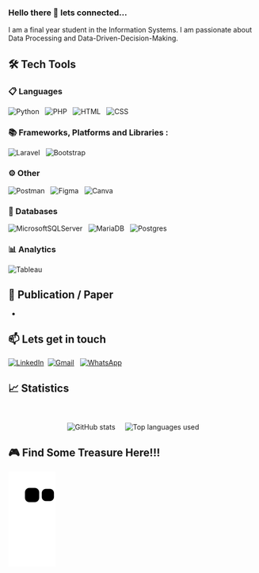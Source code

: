 ### Hello there 👋 lets connected...
<p align="left">
  I am a final year student in the Information Systems. I am passionate about Data Processing
and Data-Driven-Decision-Making.
</p>

<!--
**san-limbong/san-limbong** is a ✨ _special_ ✨ repository because its `README.md` (this file) appears on your GitHub profile.

Here are some ideas to get you started:

- 🔭 I’m currently working on ...
- 🌱 I’m currently learning ...
- 👯 I’m looking to collaborate on ...
- 🤔 I’m looking for help with ...
- 💬 Ask me about ...
- 📫 How to reach me: ...
- 😄 Pronouns: ...
- ⚡ Fun fact: ...
-->

## 🛠 Tech Tools
<img align="right" alt="" width="400" src="https://cdn.dribbble.com/users/1019864/screenshots/3079099/media/9e5055da2ee6c899aab9403ceb7d0dc3.gif"/>

### 📋 Languages
![Python](https://img.shields.io/badge/python-3670A0?style=for-the-badge&logo=python&logoColor=ffdd54)&nbsp;&nbsp;
![PHP](https://img.shields.io/badge/php-%23777BB4.svg?style=for-the-badge&logo=php&logoColor=white)&nbsp;&nbsp;
<img alt="HTML" src="https://img.shields.io/badge/html5%20-%23E34F26.svg?&style=for-the-badge&logo=html5&logoColor=white" />&nbsp;&nbsp;
<img alt="CSS" src="https://img.shields.io/badge/css3%20-%231572B6.svg?&style=for-the-badge&logo=css3&logoColor=white" />&nbsp;&nbsp;

### 📚 Frameworks, Platforms and Libraries :
![Laravel](https://img.shields.io/badge/laravel-%23FF2D20.svg?style=for-the-badge&logo=laravel&logoColor=white)&nbsp;&nbsp;
![Bootstrap](https://img.shields.io/badge/bootstrap-%23563D7C.svg?style=for-the-badge&logo=bootstrap&logoColor=white)&nbsp;&nbsp;

### ⚙️ Other
![Postman](https://img.shields.io/badge/Postman-FF6C37?style=for-the-badge&logo=postman&logoColor=white)&nbsp;&nbsp;
![Figma](https://img.shields.io/badge/figma-%23F24E1E.svg?style=for-the-badge&logo=figma&logoColor=white)&nbsp;&nbsp;
![Canva](https://img.shields.io/badge/Canva-%2300C4CC.svg?style=for-the-badge&logo=Canva&logoColor=white)&nbsp;&nbsp;

### 💾 Databases
![MicrosoftSQLServer](https://img.shields.io/badge/Microsoft%20SQL%20Server-CC2927?style=for-the-badge&logo=microsoft%20sql%20server&logoColor=white)&nbsp;&nbsp;
![MariaDB](https://img.shields.io/badge/MariaDB-003545?style=for-the-badge&logo=mariadb&logoColor=white)&nbsp;&nbsp;
![Postgres](https://img.shields.io/badge/PostgreSQL-316192?style=for-the-badge&logo=postgresql&logoColor=whit)&nbsp;&nbsp;

### 📊 Analytics
![Tableau](https://img.shields.io/badge/Tableau-E97627?style=for-the-badge&logo=Tableau&logoColor=white)&nbsp;&nbsp;


## 📜 Publication / Paper
- 


## :mailbox: Lets get in touch
<p>
  <a href="https://www.linkedin.com/in/san-antonio-limbong-b45044230" target="_blank"><img alt="LinkedIn" src="https://img.shields.io/badge/linkedin-%230077B5.svg?&style=for-the-badge&logo=linkedin&logoColor=white"/></a>&nbsp;
  <a href="mailto:sanantoniolimbong.com" target="_blank"><img alt="Gmail" src="https://img.shields.io/badge/gmail-D14836?&style=for-the-badge&logo=gmail&logoColor=white"/></a> &nbsp;
  <a href="https://wa.me/" target="_blank"><img alt="WhatsApp" src="https://img.shields.io/badge/WhatsApp-25D366?style=for-the-badge&logo=whatsapp&logoColor=white" /></a>  
</p>

## 📈 Statistics
<br>
<p align="center">
  <img height="200px" src="https://github-readme-stats.vercel.app/api?username=san-limbong&hide_border=true&show_icons=true&include_all_commits=true&count_private=true&bg_color=0000&title_color=1d87da&icon_color=539bf5&text_color=539bf5" alt="GitHub stats" />
  &nbsp;&nbsp;&nbsp;
  <img height="200px" src="https://github-readme-stats.vercel.app/api/top-langs/?username=san-limbong&hide=html&hide_border=true&layout=compact&langs_count=8&bg_color=0000&title_color=1d87da&icon_color=539bf5&text_color=539bf5" alt="Top languages used"/>
<p/>


## 🎮 Find Some Treasure Here!!! 
![snake gif](https://github.com/san-limbong/san-limbong/blob/output/github-contribution-grid-snake.svg)

